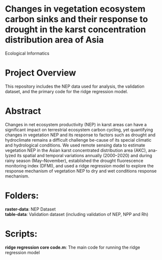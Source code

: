 # Changes in vegetation ecosystem carbon sinks and their response to drought in the karst concentration distribution area of Asia
Ecological Informatics
# Project Overview
This repository includes the NEP data used for analysis, the validation dataset, and the primary code for the ridge regression model.
# Abstract
Changes in net ecosystem productivity (NEP) in karst areas can have a significant impact on terrestrial ecosystem carbon cycling, yet quantifying changes in vegetation NEP and its response to factors such as drought and hydroclimate remains a difficult challenge be-cause of its special climatic and hydrological conditions. We used remote sensing data to estimate vegetation NEP in the Asian karst concentrated distribution area (AKC), ana-lyzed its spatial and temporal variations annually (2000–2020) and during rainy season (May–November), established the drought fluorescence monitoring index (DFMI), and used a ridge regression model to explore the response mechanism of vegetation NEP to dry and wet conditions response mechanism. 
# Folders:
**raster-data**: NEP Dataset<br />
**table-data**: Validation dataset (including validation of NEP, NPP and Rh)

# Scripts:
**ridge regression core code.m**: The main code for running the ridge regression model
